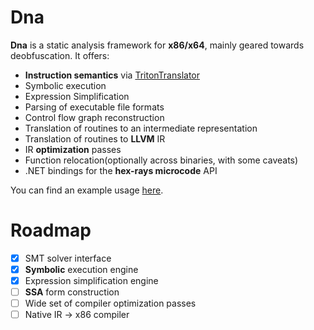 # Dna

**Dna** is a static analysis framework for **x86/x64**, mainly geared towards deobfuscation. It offers:
- **Instruction semantics** via [TritonTranslator](https://github.com/Colton1skees/TritonTranslator)
- Symbolic execution
- Expression Simplification
- Parsing of executable file formats
- Control flow graph reconstruction
- Translation of routines to an intermediate representation
- Translation of routines to **LLVM** IR
- IR **optimization** passes
- Function relocation(optionally across binaries, with some caveats)
- .NET bindings for the **hex-rays microcode** API

You can find an example usage [here](https://github.com/Colton1skees/Dna/blob/master/Dna.Example/Program.cs).

# Roadmap
 * [X] SMT solver interface
 * [X] **Symbolic** execution engine
 * [X] Expression simplification engine
 * [ ] **SSA** form construction
 * [ ] Wide set of compiler optimization passes
 * [ ] Native IR -> x86 compiler
